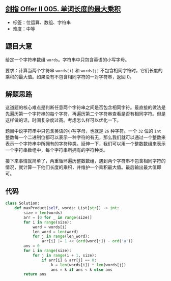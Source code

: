 ## [剑指 Offer II 005. 单词长度的最大乘积](https://leetcode-cn.com/problems/aseY1I/)

- 标签：位运算、数组、字符串
- 难度：中等

## 题目大意

给定一个字符串数组 `words`。字符串中只包含英语的小写字母。

要求：计算当两个字符串 `words[i]` 和 `words[j]` 不包含相同字符时，它们长度的乘积的最大值。如果没有不包含相同字符的一对字符串，返回 0。

## 解题思路

这道题的核心难点是判断任意两个字符串之间是否包含相同字符。最直接的做法是先遍历第一个字符串的每个字符，再遍历第二个字符串查看是否有相同字符。但是这样做的话，时间复杂度过高。考虑怎么样可以优化一下。

题目中说字符串中只包含英语的小写字母，也就是 `26` 种字符。一个 `32` 位的 `int` 整数每一个二进制位都可以表示一种字符的有无，那么我们就可以通过一个整数来表示一个字符串中所拥有的字符种类。延伸一下，我们可以用一个整数数组来表示一个字符串数组中，每个字符串所拥有的字符种类。

接下来事情就简单了，两重循环遍历整数数组，遇到两个字符串不包含相同字符的情况，就计算一下他们长度的乘积，并维护一个乘积最大值。最后输出最大值即可。

## 代码

```Python
class Solution:
    def maxProduct(self, words: List[str]) -> int:
        size = len(words)
        arr = [0 for _ in range(size)]
        for i in range(size):
            word = words[i]
            len_word = len(word)
            for j in range(len_word):
                arr[i] |= 1 << (ord(word[j]) - ord('a'))
        ans = 0
        for i in range(size):
            for j in range(i + 1, size):
                if arr[i] & arr[j] == 0:
                    k = len(words[i]) * len(words[j])
                    ans = k if ans < k else ans
        return ans
```

